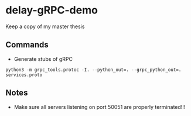 # delay-gRPC-demo

Keep a copy of my master thesis

## Commands
* Generate stubs of gRPC  

```
python3 -m grpc_tools.protoc -I. --python_out=. --grpc_python_out=. services.proto
```

## Notes
* Make sure all servers listening on port 50051 are properly terminated!!!